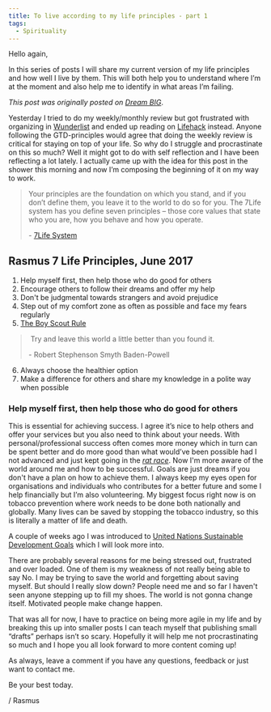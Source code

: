 ```yaml
---
title: To live according to my life principles - part 1
tags:
  - Spirituality
---
```


Hello again,

In this series of posts I will share my current version of my life principles and how well I live by them. This will both help you to understand where I’m at the moment and also help me to identify in what areas I’m failing.

<!--more-->

*This post was originally posted on [Dream BIG](https://rasmus-nordling.netlify.app/personal-development/spiritual/2017/06/05/life-principles-part-1/)*.

Yesterday I tried to do my weekly/monthly review but got frustrated with organizing in [Wunderlist](https://www.projectmanager.com/blog/what-happened-to-wunderlist-5-alternatives) and ended up reading on [Lifehack](https://lifehack.org) instead.
Anyone following the GTD-principles would agree that doing the weekly review is critical for staying on top of your life. So why do I struggle and procrastinate on this so much?
Well it might got to do with self reflection and I have been reflecting a lot lately. I actually came up with the idea for this post in the shower this morning and now I’m composing the beginning of it on my way to work.

> Your principles are the foundation on which you stand, and if you don’t define them, you leave it to the world to do so for you.
> The 7Life system has you define seven principles – those core values that state who you are, how you behave and how you operate.
> 
> \- [7Life System](https://highexistence.com/7life-system-the-simple-structure-that-will-change-your-life/)

## Rasmus 7 Life Principles, June 2017

1. Help myself first, then help those who do good for others
2. Encourage others to follow their dreams and offer my help
3. Don't be judgmental towards strangers and avoid prejudice
4. Step out of my comfort zone as often as possible and face my fears regularly
5. [The Boy Scout Rule](https://97-things-every-x-should-know.gitbooks.io/97-things-every-programmer-should-know/content/en/thing_08/index.html)

> Try and leave this world a little better than you found it.
>
> \- Robert Stephenson Smyth Baden-Powell

6. Always choose the healthier option
7. Make a difference for others and share my knowledge in a polite way when possible

### Help myself first, then help those who do good for others

This is essential for achieving success. I agree it’s nice to help others and offer your services but you also need to think about your needs.
With personal/professional success often comes more money which in turn can be spent better and do more good than what would’ve been possible had I not advanced and just kept going in the [*rat race*](https://en.wikipedia.org/wiki/Rat_race). Now I'm more aware of the world around me and how to be successful. Goals are just dreams if you don't have a plan on how to achieve them.
I always keep my eyes open for organisations and individuals who contributes for a better future and some I help financially but I’m also volunteering.
My biggest focus right now is on tobacco prevention where work needs to be done both nationally and globally. Many lives can be saved by stopping the tobacco industry, so this is literally a matter of life and death.

A couple of weeks ago I was introduced to [United Nations Sustainable Development Goals](https://www.globalgoals.org) which I will look more into.

There are probably several reasons for me being stressed out, frustrated and over loaded. One of them is my weakness of not really being able to say No. I may be trying to save the world and forgetting about saving myself. But should I really slow down? People need me and so far I haven't seen anyone stepping up to fill my shoes. The world is not gonna change itself. Motivated people make change happen.

That was all for now, I have to practice on being more agile in my life and by breaking this up into smaller posts I can teach myself that publishing small “drafts” perhaps isn’t so scary.
Hopefully it will help me not procrastinating so much and I hope you all look forward to more content coming up!

As always, leave a comment if you have any questions, feedback or just want to contact me.

Be your best today.

/ Rasmus
